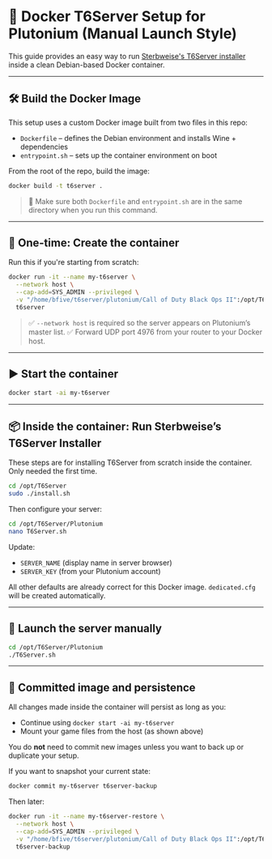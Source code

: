 # 🐧 Docker T6Server Setup for Plutonium (Manual Launch Style)

This guide provides an easy way to run [Sterbweise's T6Server installer](https://github.com/Sterbweise/T6Server) inside a clean Debian-based Docker container.

---

## 🛠️ Build the Docker Image

This setup uses a custom Docker image built from two files in this repo:

- `Dockerfile` – defines the Debian environment and installs Wine + dependencies
- `entrypoint.sh` – sets up the container environment on boot

From the root of the repo, build the image:

```bash
docker build -t t6server .
```

> 📝 Make sure both `Dockerfile` and `entrypoint.sh` are in the same directory when you run this command.

---

## 🧱 One-time: Create the container
Run this if you're starting from scratch:

```bash
docker run -it --name my-t6server \
  --network host \
  --cap-add=SYS_ADMIN --privileged \
  -v "/home/bfive/t6server/plutonium/Call of Duty Black Ops II":/opt/T6Server/Game \
  t6server
```

> ✅ `--network host` is required so the server appears on Plutonium’s master list.
> ✅ Forward UDP port 4976 from your router to your Docker host.

---

## ▶️ Start the container

```bash
docker start -ai my-t6server
```

---

## 📦 Inside the container: Run Sterbweise’s T6Server Installer

These steps are for installing T6Server from scratch inside the container. Only needed the first time.

```bash
cd /opt/T6Server
sudo ./install.sh
```

Then configure your server:

```bash
cd /opt/T6Server/Plutonium
nano T6Server.sh
```

Update:
- `SERVER_NAME` (display name in server browser)
- `SERVER_KEY` (from your Plutonium account)

All other defaults are already correct for this Docker image. `dedicated.cfg` will be created automatically.

---

## 🚀 Launch the server manually

```bash
cd /opt/T6Server/Plutonium
./T6Server.sh
```

---

## 🔁 Committed image and persistence

All changes made inside the container will persist as long as you:
- Continue using `docker start -ai my-t6server`
- Mount your game files from the host (as shown above)

You do **not** need to commit new images unless you want to back up or duplicate your setup.

If you want to snapshot your current state:

```bash
docker commit my-t6server t6server-backup
```

Then later:

```bash
docker run -it --name my-t6server-restore \
  --network host \
  --cap-add=SYS_ADMIN --privileged \
  -v "/home/bfive/t6server/plutonium/Call of Duty Black Ops II":/opt/T6Server/Game \
  t6server-backup
```
